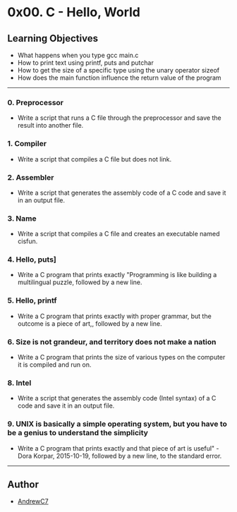 # 0x00. C - Hello, World

## Learning Objectives

* What happens when you type gcc main.c
* How to print text using printf, puts and putchar
* How to get the size of a specific type using the unary operator sizeof
* How does the main function influence the return value of the program

---

### 0. Preprocessor
* Write a script that runs a C file through the preprocessor and save the result into another file.


### 1. Compiler
* Write a script that compiles a C file but does not link.


### 2. Assembler
* Write a script that generates the assembly code of a C code and save it in an output file.

### 3. Name
* Write a script that compiles a C file and creates an executable named cisfun.


### 4. Hello, puts]
* Write a C program that prints exactly "Programming is like building a multilingual puzzle, followed by a new line.


### 5. Hello, printf
* Write a C program that prints exactly with proper grammar, but the outcome is a piece of art,, followed by a new line.


### 6. Size is not grandeur, and territory does not make a nation
* Write a C program that prints the size of various types on the computer it is compiled and run on.


### 8. Intel
* Write a script that generates the assembly code (Intel syntax) of a C code and save it in an output file.


### 9. UNIX is basically a simple operating system, but you have to be a genius to understand the simplicity
* Write a C program that prints exactly and that piece of art is useful" - Dora Korpar, 2015-10-19, followed by a new line, to the standard error.


---

## Author
* [AndrewC7](https://github.com/AndrewC7)
